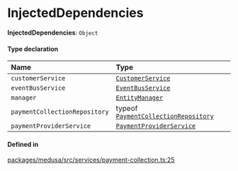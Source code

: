 # InjectedDependencies

 **InjectedDependencies**: `Object`

#### Type declaration

| Name | Type |
| :------ | :------ |
| `customerService` | [`CustomerService`](../classes/CustomerService.md) |
| `eventBusService` | [`EventBusService`](../classes/EventBusService.md) |
| `manager` | [`EntityManager`](../classes/EntityManager.md) |
| `paymentCollectionRepository` | typeof [`PaymentCollectionRepository`](../index.md#paymentcollectionrepository) |
| `paymentProviderService` | [`PaymentProviderService`](../classes/PaymentProviderService.md) |

#### Defined in

[packages/medusa/src/services/payment-collection.ts:25](https://github.com/medusajs/medusa/blob/3d9f5ae63/packages/medusa/src/services/payment-collection.ts#L25)
